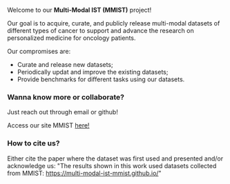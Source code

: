 Welcome to our **Multi-Modal IST (MMIST)** project! 

Our goal is to acquire, curate, and publicly release multi-modal datasets of different types of cancer to support and advance the research on personalized medicine for oncology patients.

Our compromises are:
  * Curate and release new datasets;
  * Periodically updat and improve the existing datasets;
  * Provide benchmarks for different tasks using our datasets. 

### Wanna know more or collaborate?
Just reach out through email or github!

Access our site MMIST [here!](https://multi-modal-ist-mmist.github.io/)

### How to cite us?
Either cite the paper where the dataset was first used and presented and/or acknowledge us: "The results shown in this work used datasets collected from MMIST: https://multi-modal-ist-mmist.github.io/"


